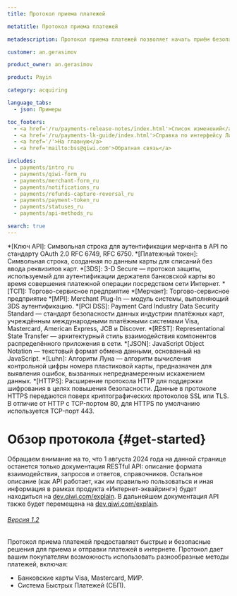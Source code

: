 ```yaml
---
title: Протокол приема платежей

metatitle: Протокол приема платежей

metadescription: Протокол приема платежей позволяет начать приём безопасных платежей с банковских карт от клиентов.

customer: an.gerasimov

product_owner: an.gerasimov

product: Payin

category: acquiring

language_tabs:
  - json: Примеры

toc_footers:
  - <a href='/ru/payments-release-notes/index.html'>Список изменений</a>
  - <a href='/ru/payments-lk-guide/index.html'>Справка по интерфейсу Личного кабинета</a>
  - <a href='/'>На главную</a>
  - <a href='mailto:bss@qiwi.com'>Обратная связь</a>

includes:
  - payments/intro_ru
  - payments/qiwi-form_ru
  - payments/merchant-form_ru
  - payments/notifications_ru
  - payments/refunds-capture-reversal_ru
  - payments/payment-token_ru
  - payments/statuses_ru
  - payments/api-methods_ru

search: true
---
```


 *[Ключ API]: Символьная строка для аутентификации мерчанта в API по стандарту OAuth 2.0 RFC 6749, RFC 6750.
 *[Платежный токен]: Символьная строка, созданная по данным карты для списаний без ввода реквизитов карт.
 *[3DS]: 3-D Secure — протокол защиты, используемый для аутентификации держателя банковской карты во время совершения платежной операции посредством сети Интернет.
 *[ТСП]: Торгово-сервисное предприятие
 *[Мерчант]: Торгово-сервисное предприятие
 *[MPI]: Merchant Plug-In — модуль системы, выполняющий 3DS аутентификацию.
 *[PCI DSS]: Payment Card Industry Data Security Standard — стандарт безопасности данных индустрии платёжных карт, учреждённым международными платёжными системами Visa, Mastercard, American Express, JCB и Discover.
 *[REST]: Representational State Transfer — архитектурный стиль взаимодействия компонентов распределённого приложения в сети.
 *[JSON]: JavaScript Object Notation — текстовый формат обмена данными, основанный на JavaScript.
 *[Luhn]: Алгоритм Луна — алгоритм вычисления контрольной цифры номера пластиковой карты, предназначен для выявления ошибок, вызванных непреднамеренным искажением данных.
 *[HTTPS]: Расширение протокола HTTP для поддержки шифрования в целях повышения безопасности. Данные в протоколе HTTPS передаются поверх криптографических протоколов SSL или TLS. В отличие от HTTP с TCP-портом 80, для HTTPS по умолчанию используется TCP-порт 443.

# Обзор протокола {#get-started}

<aside class="warning">
Обращаем внимание на то, что 1 августа 2024 года на данной странице останется только документация RESTful API: описание формата взаимодействия, запросов и ответов, справочников. Остальное описание (как API работает, как им правильно пользоваться и иная информация в рамках продукта «Интернет-эквайринг») будет находиться на <a href="https://dev.qiwi.com/explain/qiwi-payin/index.html" class="global">dev.qiwi.com/explain</a>. В дальнейшем документация API также будет перемещена на <a href="https://dev.qiwi.com/explain/qiwi-payin/index.html" class="global">dev.qiwi.com/explain</a>.
</aside>

###### [Версия 1.2](/ru/payments-release-notes/index.html)

Протокол приема платежей предоставляет быстрые и безопасные решения для приема и отправки платежей в интернете. Протокол дает вашим покупателям возможность использовать разнообразные методы платежей, включая:

* Банковские карты Visa, Mastercard, МИР.
* Система Быстрых Платежей (СБП).
